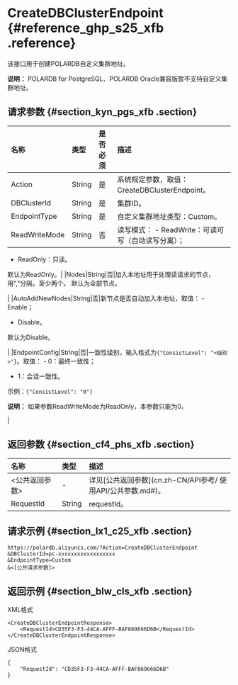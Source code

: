 # CreateDBClusterEndpoint {#reference_ghp_s25_xfb .reference}

该接口用于创建POLARDB自定义集群地址。

**说明：** POLARDB for PostgreSQL、POLARDB Oracle兼容版暂不支持自定义集群地址。

## 请求参数 {#section_kyn_pgs_xfb .section}

|名称|类型|是否必须|描述|
|:-|:-|:---|:-|
|Action|String|是|系统规定参数，取值：CreateDBClusterEndpoint。|
|DBClusterId|String|是|集群ID。|
|EndpointType|String|是|自定义集群地址类型：Custom。|
|ReadWriteMode|String|否|读写模式： -   ReadWrite：可读可写（自动读写分离）；
-   ReadOnly：只读。

 默认为ReadOnly。|
|Nodes|String|否|加入本地址用于处理读请求的节点，用“,”分隔，至少两个。 默认为全部节点。

 |
|AutoAddNewNodes|String|否|新节点是否自动加入本地址，取值： -   Enable；
-   Disable。

 默认为Disable。

 |
|EndpointConfig|String|否|一致性级别，输入格式为`{"ConsistLevel": "<级别>"}`。取值： -   0：最终一致性；
-   1：会话一致性。

 示例：`{"ConsistLevel": "0"}`

 **说明：** 如果参数ReadWriteMode为ReadOnly，本参数只能为0。

 |

## 返回参数 {#section_cf4_phs_xfb .section}

|名称|类型|描述|
|:-|:-|:-|
|<公共返回参数\>|-|详见[公共返回参数](cn.zh-CN/API参考/ 使用API/公共参数.md#)。|
|RequestId|String|requestId。|

## 请求示例 {#section_lx1_c25_xfb .section}

```
https://polardb.aliyuncs.com/?Action=CreateDBClusterEndpoint
&DBClusterId=pc-xxxxxxxxxxxxxxxxxx
&EndpointType=Custom
&<[公共请求参数]>
```

## 返回示例 {#section_blw_cls_xfb .section}

XML格式

```
<CreateDBClusterEndpointResponse>  
	<RequestId>CD35F3-F3-44CA-AFFF-BAF869666D6B</RequestId>
</CreateDBClusterEndpointResponse>
```

JSON格式

```
{
	"RequestId": "CD35F3-F3-44CA-AFFF-BAF869666D6B"
}
```

